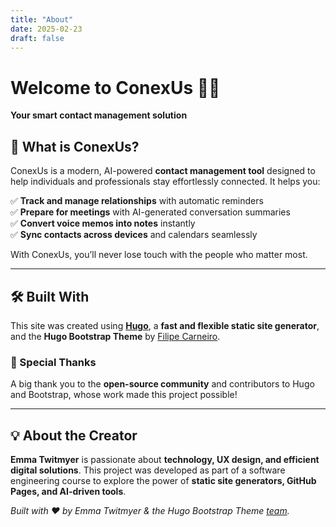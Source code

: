 ```yaml
---
title: "About"
date: 2025-02-23
draft: false
---
```


# Welcome to ConexUs 👥✨  
**Your smart contact management solution**  

## 🚀 What is ConexUs?  
ConexUs is a modern, AI-powered **contact management tool** designed to help individuals and professionals stay effortlessly connected. It helps you:  

✅ **Track and manage relationships** with automatic reminders  
✅ **Prepare for meetings** with AI-generated conversation summaries  
✅ **Convert voice memos into notes** instantly  
✅ **Sync contacts across devices** and calendars seamlessly  

With ConexUs, you’ll never lose touch with the people who matter most.  

---

## 🛠️ Built With  
This site was created using **[Hugo](https://gohugo.io/)**, a **fast and flexible static site generator**, and the **Hugo Bootstrap Theme** by [Filipe Carneiro](https://github.com/filipecarneiro/hugo-bootstrap-theme).  

### 🌟 Special Thanks  
A big thank you to the **open-source community** and contributors to Hugo and Bootstrap, whose work made this project possible!  

---

## 💡 About the Creator  
**Emma Twitmyer** is passionate about **technology, UX design, and efficient digital solutions**. This project was developed as part of a software engineering course to explore the power of **static site generators, GitHub Pages, and AI-driven tools**.  

*Built with ❤️ by Emma Twitmyer & the Hugo Bootstrap Theme [team](https://github.com/filipecarneiro/hugo-bootstrap-theme/graphs/contributors).*  
